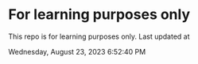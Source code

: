 # For learning purposes only
This repo is for learning purposes only.
Last updated at

Wednesday, August 23, 2023 6:52:40 PM

